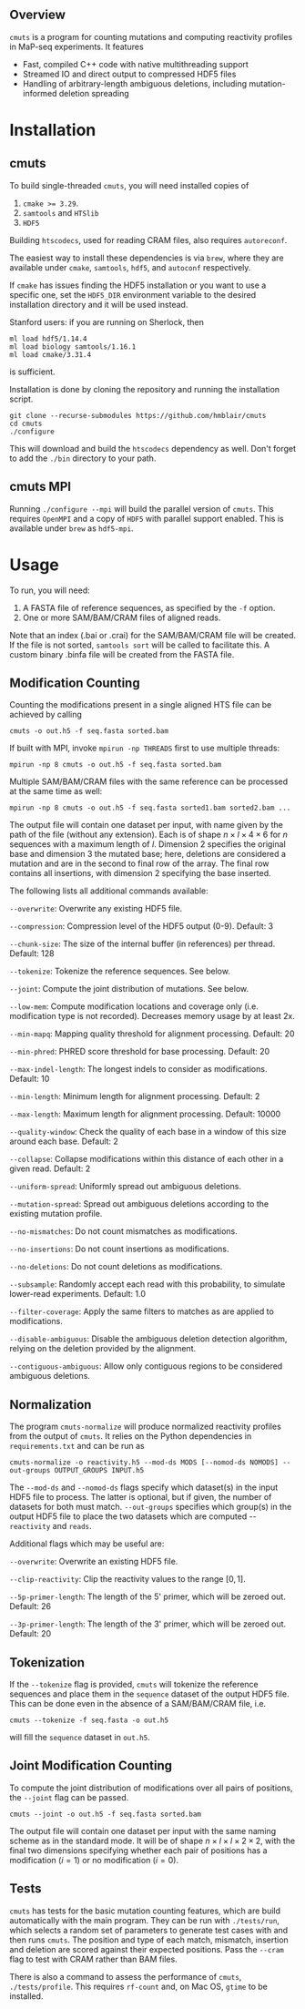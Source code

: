 ## Overview

`cmuts` is a program for counting mutations and computing reactivity profiles in MaP-seq experiments. It features
* Fast, compiled C++ code with native multithreading support
* Streamed IO and direct output to compressed HDF5 files
* Handling of arbitrary-length ambiguous deletions, including mutation-informed deletion spreading


# Installation

## cmuts

To build single-threaded `cmuts`, you will need installed copies of
   1. `cmake >= 3.29`.
   2. `samtools` and `HTSlib`
   3. `HDF5`

Building `htscodecs`, used for reading CRAM files, also requires `autoreconf`.

The easiest way to install these dependencies is via `brew`, where they are available under `cmake`, `samtools`, `hdf5`, and `autoconf` respectively.

If `cmake` has issues finding the HDF5 installation or you want to use a specific one, set the `HDF5_DIR` environment variable to the desired installation directory and it will be used instead.

Stanford users: if you are running on Sherlock, then
```
ml load hdf5/1.14.4
ml load biology samtools/1.16.1
ml load cmake/3.31.4
```
is sufficient.

Installation is done by cloning the repository and running the installation script.
```
git clone --recurse-submodules https://github.com/hmblair/cmuts
cd cmuts
./configure
```
This will download and build the `htscodecs` dependency as well. Don't forget to add the `./bin` directory to your path.


## cmuts MPI

Running `./configure --mpi` will build the parallel version of `cmuts`. This requires `OpenMPI` and a copy of `HDF5` with parallel support enabled. This is available under `brew` as `hdf5-mpi`.


# Usage

To run, you will need:
   1. A FASTA file of reference sequences, as specified by the `-f` option.
   2. One or more SAM/BAM/CRAM files of aligned reads.

Note that an index (.bai or .crai) for the SAM/BAM/CRAM file will be created. If the file is not sorted, `samtools sort` will be called to facilitate this. A custom binary .binfa file will be created from the FASTA file.


## Modification Counting

Counting the modifications present in a single aligned HTS file can be achieved by calling
```
cmuts -o out.h5 -f seq.fasta sorted.bam
```
If built with MPI, invoke `mpirun -np THREADS` first to use multiple threads:
```
mpirun -np 8 cmuts -o out.h5 -f seq.fasta sorted.bam
```
Multiple SAM/BAM/CRAM files with the same reference can be processed at the same time as well:
```
mpirun -np 8 cmuts -o out.h5 -f seq.fasta sorted1.bam sorted2.bam ...
```
The output file will contain one dataset per input, with name given by the path of the file (without any extension). Each is of shape $`n \times l \times 4 \times 6`$ for $`n`$ sequences with a maximum length of $`l`$. Dimension 2 specifies the original base and dimension 3 the mutated base; here, deletions are considered a mutation and are in the second to final row of the array. The final row contains all insertions, with dimension 2 specifying the base inserted.

The following lists all additional commands available:

`--overwrite`: Overwrite any existing HDF5 file.

`--compression`: Compression level of the HDF5 output (0-9). Default: 3

`--chunk-size`: The size of the internal buffer (in references) per thread. Default: 128

`--tokenize`: Tokenize the reference sequences. See below.

`--joint`: Compute the joint distribution of mutations. See below.

`--low-mem`: Compute modification locations and coverage only (i.e. modification type is not recorded). Decreases memory usage by at least 2x.

`--min-mapq`: Mapping quality threshold for alignment processing. Default: 20

`--min-phred`: PHRED score threshold for base processing. Default: 20

`--max-indel-length`: The longest indels to consider as modifications. Default: 10

`--min-length`: Minimum length for alignment processing. Default: 2

`--max-length`: Maximum length for alignment processing. Default: 10000

`--quality-window`: Check the quality of each base in a window of this size around each base. Default: 2

`--collapse`: Collapse modifications within this distance of each other in a given read. Default: 2

`--uniform-spread`: Uniformly spread out ambiguous deletions.

`--mutation-spread`: Spread out ambiguous deletions according to the existing mutation profile.

`--no-mismatches`: Do not count mismatches as modifications.

`--no-insertions`: Do not count insertions as modifications.

`--no-deletions`: Do not count deletions as modifications.

`--subsample`: Randomly accept each read with this probability, to simulate lower-read experiments. Default: 1.0

`--filter-coverage`: Apply the same filters to matches as are applied to modifications.

`--disable-ambiguous`: Disable the ambiguous deletion detection algorithm, relying on the deletion provided by the alignment.

`--contiguous-ambiguous`: Allow only contiguous regions to be considered ambiguous deletions.


## Normalization

The program `cmuts-normalize` will produce normalized reactivity profiles from the output of `cmuts`. It relies on the Python dependencies in `requirements.txt` and can be run as
```
cmuts-normalize -o reactivity.h5 --mod-ds MODS [--nomod-ds NOMODS] --out-groups OUTPUT_GROUPS INPUT.h5
```
The `--mod-ds` and `--nomod-ds` flags specify which dataset(s) in the input HDF5 file to process. The latter is optional, but if given, the number of datasets for both must match. `--out-groups` specifies which group(s) in the output HDF5 file to place the two datasets which are computed -- `reactivity` and `reads`.

Additional flags which may be useful are:

`--overwrite`: Overwrite an existing HDF5 file.

`--clip-reactivity`: Clip the reactivity values to the range $`[0,1]`$.

`--5p-primer-length`: The length of the 5' primer, which will be zeroed out. Default: 26

`--3p-primer-length`: The length of the 3' primer, which will be zeroed out. Default: 20


## Tokenization

If the `--tokenize` flag is provided, `cmuts` will tokenize the reference sequences and place them in the `sequence` dataset of the output HDF5 file. This can be done even in the absence of a SAM/BAM/CRAM file, i.e.
```
cmuts --tokenize -f seq.fasta -o out.h5
```
will fill the `sequence` dataset in `out.h5`.


## Joint Modification Counting

To compute the joint distribution of modifications over all pairs of positions, the `--joint` flag can be passed.
```
cmuts --joint -o out.h5 -f seq.fasta sorted.bam
```
The output file will contain one dataset per input with the same naming scheme as in the standard mode. It will be of shape $`n \times l \times l \times 2 \times 2`$, with the final two dimensions specifying whether each pair of positions has a modification ($`i=1`$) or no modification ($`i=0`$).


## Tests

`cmuts` has tests for the basic mutation counting features, which are build automatically with the main program. They can be run with `./tests/run`, which selects a random set of parameters to generate test cases with and then runs `cmuts`. The position and type of each match, mismatch, insertion and deletion are scored against their expected positions. Pass the `--cram` flag to test with CRAM rather than BAM files.

There is also a command to assess the performance of `cmuts`, `./tests/profile`. This requires `rf-count` and, on Mac OS, `gtime` to be installed.
